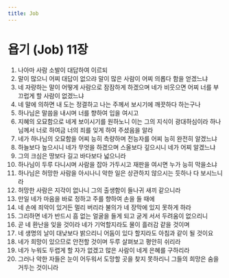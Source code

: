 ```yaml
---
title: Job
---
```


# 욥기 (Job) 11장
1. 나아마 사람 소발이 대답하여 이르되
1. 말이 많으니 어찌 대답이 없으랴 말이 많은 사람이 어찌 의롭다 함을 얻겠느냐
1. 네 자랑하는 말이 어떻게 사람으로 잠잠하게 하겠으며 네가 비웃으면 어찌 너를 부끄럽게 할 사람이 없겠느냐
1. 네 말에 의하면 내 도는 정결하고 나는 주께서 보시기에 깨끗하다 하는구나
1. 하나님은 말씀을 내시며 너를 향하여 입을 여시고
1. 지혜의 오묘함으로 네게 보이시기를 원하노니 이는 그의 지식이 광대하심이라 하나님께서 너로 하여금 너의 죄를 잊게 하여 주셨음을 알라
1. 네가 하나님의 오묘함을 어찌 능히 측량하며 전능자를 어찌 능히 완전히 알겠느냐
1. 하늘보다 높으시니 네가 무엇을 하겠으며 스올보다 깊으시니 네가 어찌 알겠느냐
1. 그의 크심은 땅보다 길고 바다보다 넓으니라
1. 하나님이 두루 다니시며 사람을 잡아 가두시고 재판을 여시면 누가 능히 막을소냐
1. 하나님은 허망한 사람을 아시나니 악한 일은 상관하지 않으시는 듯하나 다 보시느니라
1. 허망한 사람은 지각이 없나니 그의 출생함이 들나귀 새끼 같으니라
1. 만일 네가 마음을 바로 정하고 주를 향하여 손을 들 때에
1. 네 손에 죄악이 있거든 멀리 버리라 불의가 네 장막에 있지 못하게 하라
1. 그리하면 네가 반드시 흠 없는 얼굴을 들게 되고 굳게 서서 두려움이 없으리니
1. 곧 네 환난을 잊을 것이라 네가 기억할지라도 물이 흘러감 같을 것이며
1. 네 생명의 날이 대낮보다 밝으리니 어둠이 있다 할지라도 아침과 같이 될 것이요
1. 네가 희망이 있으므로 안전할 것이며 두루 살펴보고 평안히 쉬리라
1. 네가 누워도 두렵게 할 자가 없겠고 많은 사람이 네게 은혜를 구하리라
1. 그러나 악한 자들은 눈이 어두워서 도망할 곳을 찾지 못하리니 그들의 희망은 숨을 거두는 것이니라